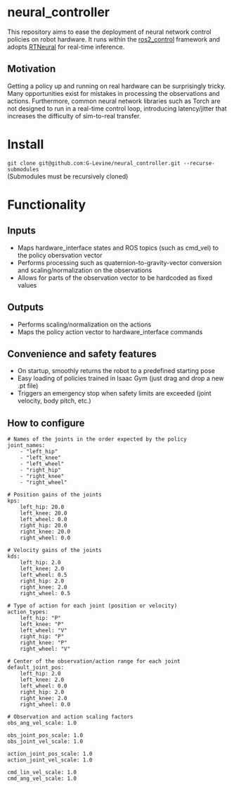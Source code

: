 # neural_controller
This repository aims to ease the deployment of neural network control policies on robot hardware. It runs within the [ros2_control](https://github.com/ros-controls/ros2_control) framework and adopts [RTNeural](https://github.com/jatinchowdhury18/RTNeural) for real-time inference.

## Motivation
Getting a policy up and running on real hardware can be surprisingly tricky. Many opportunities exist for mistakes in processing the observations and actions. 
Furthermore, common neural network libraries such as Torch are not designed to run in a real-time control loop, introducing latency/jitter that increases the difficulty of sim-to-real transfer. 

# Install
`git clone git@github.com:G-Levine/neural_controller.git --recurse-submodules` \
(Submodules must be recursively cloned)

# Functionality
## Inputs
- Maps hardware_interface states and ROS topics (such as cmd_vel) to the policy obersvation vector
- Performs processing such as quaternion-to-gravity-vector conversion and scaling/normalization on the observations
- Allows for parts of the observation vector to be hardcoded as fixed values

## Outputs
- Performs scaling/normalization on the actions
- Maps the policy action vector to hardware_interface commands

## Convenience and safety features
- On startup, smoothly returns the robot to a predefined starting pose
- Easy loading of policies trained in Isaac Gym (just drag and drop a new .pt file)
- Triggers an emergency stop when safety limits are exceeded (joint velocity, body pitch, etc.)

## How to configure
```
# Names of the joints in the order expected by the policy
joint_names:
    - "left_hip"
    - "left_knee"
    - "left_wheel"
    - "right_hip"
    - "right_knee"
    - "right_wheel"

# Position gains of the joints
kps:
    left_hip: 20.0
    left_knee: 20.0
    left_wheel: 0.0
    right_hip: 20.0
    right_knee: 20.0
    right_wheel: 0.0

# Velocity gains of the joints
kds:
    left_hip: 2.0
    left_knee: 2.0
    left_wheel: 0.5
    right_hip: 2.0
    right_knee: 2.0
    right_wheel: 0.5

# Type of action for each joint (position or velocity)
action_types:
    left_hip: "P"
    left_knee: "P"
    left_wheel: "V"
    right_hip: "P"
    right_knee: "P"
    right_wheel: "V"

# Center of the observation/action range for each joint
default_joint_pos:
    left_hip: 2.0
    left_knee: 2.0
    left_wheel: 0.0
    right_hip: 2.0
    right_knee: 2.0
    right_wheel: 0.0

# Observation and action scaling factors
obs_ang_vel_scale: 1.0

obs_joint_pos_scale: 1.0
obs_joint_vel_scale: 1.0

action_joint_pos_scale: 1.0
action_joint_vel_scale: 1.0

cmd_lin_vel_scale: 1.0
cmd_ang_vel_scale: 1.0
```